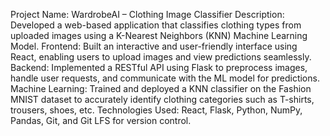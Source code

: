 Project Name: WardrobeAI – Clothing Image Classifier
Description:
Developed a web-based application that classifies clothing types from uploaded images using a K-Nearest Neighbors (KNN) Machine Learning Model.
Frontend: Built an interactive and user-friendly interface using React, enabling users to upload images and view predictions seamlessly.
Backend: Implemented a RESTful API using Flask to preprocess images, handle user requests, and communicate with the ML model for predictions.
Machine Learning: Trained and deployed a KNN classifier on the Fashion MNIST dataset to accurately identify clothing categories such as T-shirts, trousers, shoes, etc.
Technologies Used: React, Flask, Python, NumPy, Pandas, Git, and Git LFS for version control.
